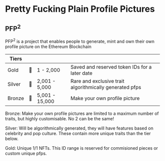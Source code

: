 # Pretty Fucking Plain Profile Pictures
## PFP<sup>2</sup>

PFP<sup>2</sup> is a project that enables people to generate, mint and own their own profile picture on the Ethereum Blockchain

| Tiers | | | |
| --- | --- | --- | --- |
| Gold | 🥇 | 1 - 2,000 | Saved and reserved token IDs for a later date |
| Silver | 🥈 | 2,001 - 5,000 | Rare and exclusive trait algorithmically generated pfps |
| Bronze | 🥉 | 5,001 - 15,000 | Make your own profile picture |

Bronze: Make your own profile pictures are limited to a maximum number of traits, but highly customisable. No 2 can be the same!

Silver: Will be algorithmically generated, they will have features based on celebrity and pop culture. These contain more unique traits than the tier below.

Gold: Unique 1/1 NFTs. This ID range is reserved for commisioned pieces or custom unique pfps.

